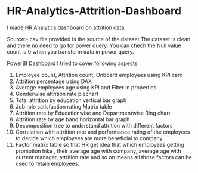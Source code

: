 # HR-Analytics-Attrition-Dashboard
I made HR Analytics dashboard on attrition data.

Source:-
csv file provided is the source of the dataset
The dataset is clean and there no need to go for power query. You can chech the Null value count is 0 when you transform data in power query.

PowerBI Dashboard
I tried to cover following aspects
1) Employee count, Attrition count, Onboard employees using KPI card
2) Attrition percentage using DAX
3) Average employees age using KPI and Filter in properties
4) Genderwise attrition rate piechart
5) Total attrition by education vertical bar graph
6) Job role satisfaction rating Matrix table
7) Attrition rate by Educationwise and Departmentwise Ring chart
8) Attrition rate by age band horizontal bar graph
9) Decomposition tree to understand attrition with different factors
10) Correlation with attrition rate and performance rating of the employees to decide which employees are more beneficial to company
11) Factor matrix table so that HR get idea that which employees getting promotion hike , their average age with company, average age with current manager, attrition rate and so on means all those factors can be used to retain employees.

